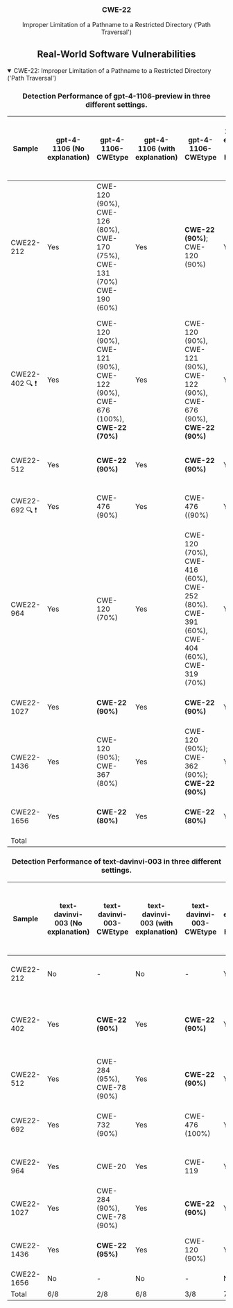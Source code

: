 <p align="center">
  </a>
  <h3 align="center">CWE-22</a></h3>
  <p align="center">
    Improper Limitation of a Pathname to a Restricted Directory ('Path Traversal')
  </p>
</p>
<div align="center">

## Real-World Software Vulnerabilities

</div>

<details open="open">
<summary>CWE-22: Improper Limitation of a Pathname to a Restricted Directory ('Path Traversal')</summary>

<h3>
    <b>
        <div align="center">
            Detection Performance of gpt-4-1106-preview in three different settings. 
        </div>
    </b>
</h3>
  
<div align="center">

|  Sample   |  gpt-4-1106 (No explanation) | gpt-4-1106-CWEtype  | gpt-4-1106 (with explanation)  | gpt-4-1106-CWEtype  | gpt-4-1106 (with explanation and highlighted code segment) | gpt-4-1106-CWEtype |
|-----------|------------------------|---------------------|-----------------------------|---------------------------|-----------------------------------|-------------------|
|  CWE22-212  |  Yes  |  CWE-120 (90%), CWE-126 (80%), CWE-170 (75%), CWE-131 (70%) CWE-190 (60%)  |  Yes  |  **CWE-22 (90%)**; CWE-120 (90%)  |  Yes  |  CWE-120 (90%); **CWE-22 (80%);  code: Maybe** |
|  CWE22-402 :mag: :heavy_exclamation_mark:  |  Yes  |  CWE-120 (90%), CWE-121 (90%), CWE-122 (90%), CWE-676 (100%), **CWE-22 (70%)**   |  Yes  |  CWE-120 (90%), CWE-121 (90%), CWE-122 (90%), CWE-676 (90%), **CWE-22 (90%)**  |  Yes  |  CWE-120 (90%), CWE-121 (90%), CWE-122 (90%), CWE-676 (90%), **CWE-22 (90%)**; code: No|
|  CWE22-512  |  Yes  |  **CWE-22 (90%)**  |  Yes  |  **CWE-22 (90%)**  |  Yes  |  **CWE-22 (90%); code: Yes (4/4)**  |
|  CWE22-692 :mag: :heavy_exclamation_mark:|  Yes  | CWE-476 (90%)  | Yes  |  CWE-476 ((90%)  | Yes  |  CWE-476 (90%); **code: Yes (2/2)**  |
|  CWE22-964  |  Yes  | CWE-120 (70%)  | Yes  | CWE-120 (70%), CWE-416 (60%), CWE-252 (80%). CWE-391 (60%), CWE-404 (60%), CWE-319 (70%) | Yes  | CWE-120 (90%); code: No  |
|  CWE22-1027 |  Yes  |  **CWE-22 (90%)**  |  Yes  | **CWE-22 (90%)**  | Yes  | **CWE-22 (90%) code: Yes (4/4)**  |  
|  CWE22-1436 |  Yes  | CWE- 120 (90%); CWE-367 (80%)  |  Yes  |  CWE-120 (90%); CWE-362 (90%); **CWE-22 (90%)** | Yes  | CWE-120 (90%); CWE-367 (80%) **code: Yes (1/1)**  |  
|  CWE22-1656 |  Yes  |  **CWE-22 (80%)**  |  Yes  |  **CWE-22 (80%)**  |  Yes  |  **CWE-22 (90%); code: Yes (1/1)**  |  
|  Total      |  |  |  |  |  |  |

</div>

<h3>
    <b>
        <div align="center">
            Detection Performance of text-davinvi-003 in three different settings.
        </div>
    </b>
</h3>

<div align="center">

|  Sample   |  text-davinvi-003 (No explanation) | text-davinvi-003-CWEtype  | text-davinvi-003 (with explanation)  | text-davinvi-003-CWEtype  | text-davinvi-003 (with explanation and highlighted code segment) | text-davinvi-003-CWEtype |
|-----------|------------------------|---------------------|-----------------------------|---------------------------|-----------------------------------|-------------------|
|  CWE22-212  |  No  |  -  | No  |  -  |  Yes  |  CWE-119 (90%);  code: No  |
|  CWE22-402  |  Yes  |  **CWE-22 (90%)**  |  Yes  |  **CWE-22 (90%)**  |  Yes  |  CWE-119; code:No (adds strncpy instead of strcpy|
| CWE22-512 |  Yes  |  CWE-284 (95%),  CWE-78 (90%)  | Yes  |  **CWE-22 (90%)**  | Yes  | **CWE-22 (90%);  code: Yes (1/4)**  |
| CWE22-692 |  Yes  | CWE-732 (90%)  |  Yes  | CWE-476 (100%)  |  Yes  |  CWE-476 (95%); **code: yes (1/2)**  |
| CWE22-964 |  Yes  | CWE-20  |  Yes |  CWE-119  | Yes  | CWE-120 (95%); code: No|
| CWE22-1027|  Yes  | CWE-284 (90%), CWE-78 (90%)  | Yes  | **CWE-22 (90%)**  | Yes | **CWE-22 (90%); code: Yes (1/4)**  | 
| CWE22-1436| Yes  | **CWE-22 (95%)**  |  Yes  |  CWE-120 (90%)  | Yes  |  **CWE-22 (95%) code: yes (1/1)**|  
| CWE22-1656|  No  |  -  |  No  |  -  |  No  |  -  |  
| Total     |  6/8  |  2/8  |  6/8  |  3/8  |  7/8  |  3/8  |
</div>
</details>
